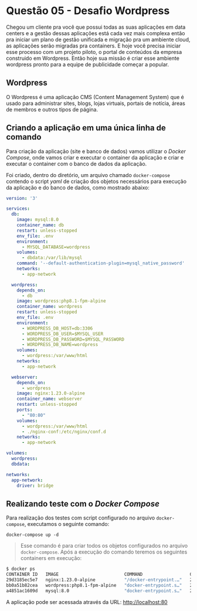 
# Questão 05 - Desafio Wordpress

Chegou um cliente pra você que possui todas as suas aplicações em data centers e a gestão dessas aplicações está cada vez mais complexa então pra iniciar um plano de
gestão unificada e migração pra um ambiente cloud, as aplicações serão migradas pra containers. E hoje você precisa iniciar esse processo com um projeto piloto, o portal de
conteúdos da empresa construido em Wordpress. Então hoje sua missão é criar esse ambiente wordpress pronto para a equipe de publicidade começar a popular.

## Wordpress

O Wordpress é uma aplicação CMS (Content Management System) que é usado para administrar sites, blogs, lojas virtuais, portais de notícia, áreas de membros e outros tipos de página.

## Criando a aplicação em uma única linha de comando

Para criação da aplicação (site e banco de dados) vamos utilizar o *Docker Compose*, onde vamos criar e executar o container da aplicação e criar e executar o container com o banco de dados da aplicação.

Foi criado, dentro do diretório, um arquivo chamado `docker-compose` contendo o script *yaml* de criação dos objetos necessários para execução da aplicação e do banco de dados, como mostrado abaixo:

~~~~YAML
version: '3'

services:
  db:
    image: mysql:8.0
    container_name: db
    restart: unless-stopped
    env_file: .env
    environment:
      - MYSQL_DATABASE=wordpress
    volumes:
      - dbdata:/var/lib/mysql
    command: '--default-authentication-plugin=mysql_native_password'
    networks:
      - app-network

  wordpress:
    depends_on:
      - db
    image: wordpress:php8.1-fpm-alpine
    container_name: wordpress
    restart: unless-stopped
    env_file: .env
    environment:
      - WORDPRESS_DB_HOST=db:3306
      - WORDPRESS_DB_USER=$MYSQL_USER
      - WORDPRESS_DB_PASSWORD=$MYSQL_PASSWORD
      - WORDPRESS_DB_NAME=wordpress
    volumes:
      - wordpress:/var/www/html
    networks:
      - app-network

  webserver:
    depends_on:
      - wordpress
    image: nginx:1.23.0-alpine
    container_name: webserver
    restart: unless-stopped
    ports:
      - "80:80"
    volumes:
      - wordpress:/var/www/html
      - ./nginx-conf:/etc/nginx/conf.d
    networks:
      - app-network

volumes:
  wordpress:
  dbdata:

networks:
  app-network:
    driver: bridge  
~~~~

## Realizando teste com o *Docker Compose*

Para realização dos testes com script configurado no arquivo `docker-compose`, executamos o seguinte comando:

    docker-compose up -d

> Esse comando é para criar todos os objetos configurados no arquivo `docker-compose`.
Após a execução do comando teremos os seguintes containers em execução:

~~~~bash
$ docker ps
CONTAINER ID   IMAGE                         COMMAND                  CREATED         STATUS         PORTS                               NAMES
29d3185ec5e7   nginx:1.23.0-alpine           "/docker-entrypoint.…"   2 minutes ago   Up 2 minutes   0.0.0.0:80->80/tcp, :::80->80/tcp   webserver
bb0a51b82cea   wordpress:php8.1-fpm-alpine   "docker-entrypoint.s…"   2 minutes ago   Up 2 minutes   9000/tcp                            wordpress
a4851ac1609d   mysql:8.0                     "docker-entrypoint.s…"   2 minutes ago   Up 2 minutes   3306/tcp, 33060/tcp                 db
~~~~

A aplicação pode ser acessada através da URL:
<http://localhost:80>